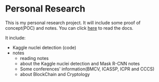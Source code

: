 # Personal Research

This is my personal research project. It will include some proof of concept(POC) and notes. You can click [here](http://research-notes.readthedocs.io/en/latest/) to read the docs.

It include:
- Kaggle nuclei detection (code)
- notes
	- reading notes
	- about the Kaggle nuclei detection and Mask R-CNN notes
	- Some conferences' information(BMCV, ICASSP, ICPR and CCCS)
	- about BlockChain and Cryptology

